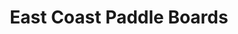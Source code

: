 ---
title: "East Coast Paddle Boards"
url: /virginia-beach/east-coast-paddle-boards/
shop: Sport
---